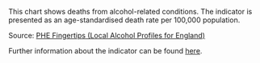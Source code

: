 This chart shows deaths from alcohol-related conditions. The indicator is presented as an age-standardised death rate per 100,000 population.

Source: [PHE Fingertips (Local Alcohol Profiles for England)](https://fingertips.phe.org.uk/profile/local-alcohol-profiles)

Further information about the indicator can be found [here](https://fingertips.phe.org.uk/search/91382).

